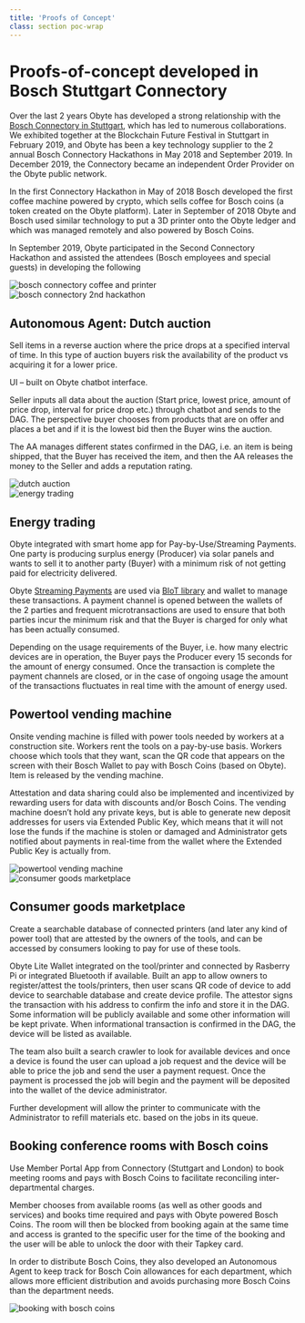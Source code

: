 ```yaml
---
title: 'Proofs of Concept'
class: section poc-wrap
---
```


<div class="top-block">
    <div class="container grid-xl">
        <h1>Proofs-of-concept developed in Bosch Stuttgart Connectory</h1>
        <div class="flex-block right">
            <div class="info-block">
                <p class="w-550">
                    Over the last 2 years Obyte has developed a strong relationship with the <a href="https://www.stuttgartconnectory.com" target="_blank" rel="noopener">Bosch Connectory in Stuttgart</a>, which has led to numerous collaborations. We exhibited together at the Blockchain Future Festival in Stuttgart in February 2019, and Obyte has been a key technology supplier to the 2 annual Bosch Connectory Hackathons in May 2018 and September 2019. In December 2019, the Connectory became an independent Order Provider on the Obyte public network.
                </p>
                <p class="w-670">
                    In the first Connectory Hackathon in May of 2018 Bosch developed the first coffee machine powered by crypto, which sells coffee for Bosch coins (a token created on the Obyte platform). Later in September of 2018 Obyte and Bosch used similar technology to put a 3D printer onto the Obyte ledger and which was managed remotely and also powered by Bosch Coins.
                </p>
                <p class="w-745">
                    In September 2019, Obyte participated in the Second Connectory Hackathon and assisted the attendees (Bosch employees and special guests) in developing the following
                </p>
            </div>
            <div class="img-block">
                <img class="img1" src="/user/themes/obyte/assets/poc/img1.jpg" alt="bosch connectory coffee and printer">
            </div>
        </div>
        <div class="flex-block">
            <img class="img1" src="/user/themes/obyte/assets/poc/img2.jpg" alt="bosch connectory 2nd hackathon">
        </div>
        <div class="flex-block right">
            <div class="info-block">
                <h2>Autonomous Agent: Dutch auction</h2>
                <p>
                    Sell items in a reverse auction where the price drops at a specified interval of time. In this type of auction buyers risk the availability of the product vs acquiring it for a lower price.
                </p>
                <p>
                    UI – built on Obyte chatbot interface.
                </p>
                <p>
                    Seller inputs all data about the auction (Start price, lowest price, amount of price drop, interval for price drop etc.) through chatbot and sends to the DAG. The perspective buyer chooses from products that are on offer and places a bet and if it is the lowest bid then the Buyer wins the auction.
                </p>
                <p>
                    The AA manages different states confirmed in the DAG, i.e. an item is being shipped, that the Buyer has received the item, and then the AA releases the money to the Seller and adds a reputation rating.
                </p>
            </div>
            <div class="img-block">
                <img class="img1" src="/user/themes/obyte/assets/poc/img3.jpg" alt="dutch auction">
            </div>
        </div>
        <div class="flex-block left">
            <div class="img-block">
                <img class="img1" src="/user/themes/obyte/assets/poc/img4.jpg" alt="energy trading">
            </div>
            <div class="info-block">
                <h2>Energy trading</h2>
                <p>
                    Obyte integrated with smart home app for Pay-by-Use/Streaming Payments. One party is producing surplus energy (Producer) via solar panels and wants to sell it to another party (Buyer) with a minimum risk of not getting paid for electricity delivered.
                </p>
                <p>
                    Obyte <a href="/platfor/payment-channels">Streaming Payments</a> are used via <a href="https://github.com/BIoTws/biot-core" target="_blank" rel="noopener">BIoT library</a> and wallet to manage these transactions. A payment channel is opened between the wallets of the 2 parties and frequent microtransactions are used to ensure that both parties incur the minimum risk and that the Buyer is charged for only what has been actually consumed.
                </p>
                <p>
                    Depending on the usage requirements of the Buyer, i.e. how many electric devices are in operation, the Buyer pays the Producer every 15 seconds for the amount of energy consumed. Once the transaction is complete the payment channels are closed, or in the case of ongoing usage the amount of the transactions fluctuates in real time with the amount of energy used.
                </p>
            </div>
        </div>
        <div class="flex-block right">
            <div class="info-block">
                <h2>Powertool vending machine</h2>
                <p>
                    Onsite vending machine is filled with power tools needed by workers at a construction site. Workers rent the tools on a pay-by-use basis. Workers choose which tools that they want, scan the QR code that appears on the screen with their Bosch Wallet to pay with Bosch Coins (based on Obyte). Item is released by the vending machine.
                </p>
                <p>
                    Attestation and data sharing could also be implemented and incentivized by rewarding users for data with discounts and/or Bosch Coins. The vending machine doesn’t hold any private keys, but is able to generate new deposit addresses for users via Extended Public Key, which means that it will not lose the funds if the machine is stolen or damaged and Administrator gets notified about payments in real-time from the wallet where the Extended Public Key is actually from.
                </p>
            </div>
            <div class="img-block">
                <img class="img1" src="/user/themes/obyte/assets/poc/img5.jpg" alt="powertool vending machine">
            </div>
        </div>
        <div class="flex-block left">
            <div class="img-block">
                <img class="img1" src="/user/themes/obyte/assets/poc/img6.jpg" alt="consumer goods marketplace">
            </div>
            <div class="info-block">
                <h2>Consumer goods marketplace</h2>
                <p>
                    Create a searchable database of connected printers (and later any kind of power tool) that are attested by the owners of the tools, and can be accessed by consumers looking to pay for use of these tools.
                </p>
                <p>
                    Obyte Lite Wallet integrated on the tool/printer and connected by Rasberry Pi or integrated Bluetooth if available. Built an app to allow owners to register/attest the tools/printers, then user scans QR code of device to add device to searchable database and create device profile. The attestor signs the transaction with his address to confirm the info and store it in the DAG. Some information will be publicly available and some other information will be kept private. When informational transaction is confirmed in the DAG, the device will be listed as available.
                </p>
                <p>
                    The team also built a search crawler to look for available devices and once a device is found the user can upload a job request and the device will be able to price the job and send the user a payment request. Once the payment is processed the job will begin and the payment will be deposited into the wallet of the device administrator.
                </p>
                <p>Further development will allow the printer to communicate with the Administrator to refill materials etc. based on the jobs in its queue.</p>
            </div>
        </div>
        <div class="flex-block right">
            <div class="info-block">
                <h2>Booking conference rooms with Bosch coins</h2>
                <p>
                    Use Member Portal App from Connectory (Stuttgart and London) to book meeting rooms and pays with Bosch Coins to facilitate reconciling inter-departmental charges.
                </p>
                <p>
                    Member chooses from available rooms (as well as other goods and services) and books time required and pays with Obyte powered Bosch Coins. The room will then be blocked from booking again at the same time and access is granted to the specific user for the time of the booking and the user will be able to unlock the door with their Tapkey card.
                </p>
                <p>In order to distribute Bosch Coins, they also developed an Autonomous Agent to keep track for Bosch Coin allowances for each department, which allows more efficient distribution and avoids purchasing more Bosch Coins than the department needs.</p>
            </div>
            <div class="img-block">
                <img class="img1" src="/user/themes/obyte/assets/poc/img7.jpg" alt="booking with bosch coins">
            </div>
        </div>
    </div>
</div>
